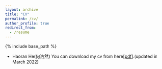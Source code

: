 ```yaml
---
layout: archive
title: "CV"
permalink: /cv/
author_profile: true
redirect_from:
  - /resume
---
```


{% include base_path %}


* Haoran He(何浩然) 
You can download my cv from here\[[pdf](http://tinnerhrhe.github.io/files/CV_HaoranHe.pdf)\].(updated in March 2022)
